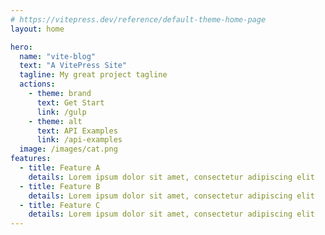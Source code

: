 ```yaml
---
# https://vitepress.dev/reference/default-theme-home-page
layout: home

hero:
  name: "vite-blog"
  text: "A VitePress Site"
  tagline: My great project tagline
  actions:
    - theme: brand
      text: Get Start
      link: /gulp
    - theme: alt
      text: API Examples
      link: /api-examples
  image: /images/cat.png
features:
  - title: Feature A
    details: Lorem ipsum dolor sit amet, consectetur adipiscing elit
  - title: Feature B
    details: Lorem ipsum dolor sit amet, consectetur adipiscing elit
  - title: Feature C
    details: Lorem ipsum dolor sit amet, consectetur adipiscing elit
---
```

